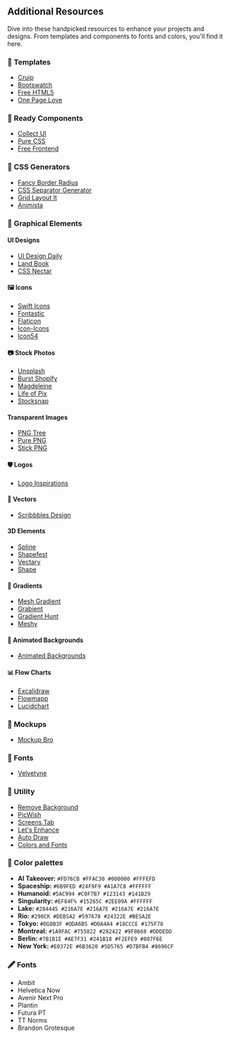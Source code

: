 ## Additional Resources

Dive into these handpicked resources to enhance your projects and designs. From templates and components to fonts and colors, you'll find it here.

### 📄 Templates

- [Cruip](https://cruip.com/)
- [Bootswatch](https://bootswatch.com/)
- [Free HTML5](https://freehtml5.co/)
- [One Page Love](https://onepagelove.com/)

### 🧩 Ready Components

- [Collect UI](https://collectui.com/)
- [Pure CSS](https://purecss.io/start/)
- [Free Frontend](https://freefrontend.com/)

### 🎨 CSS Generators

- [Fancy Border Radius](https://9elements.github.io/fancy-border-radius/)
- [CSS Separator Generator](https://wweb.dev/resources/css-separator-generator/)
- [Grid Layout It](https://grid.layoutit.com/)
- [Animista](https://animista.net/)

### 🎨 Graphical Elements

#### UI Designs

- [UI Design Daily](https://uidesigndaily.com/)
- [Land Book](https://land-book.com/)
- [CSS Nectar](https://cssnectar.com/)

#### 🖼️ Icons

- [Swift Icons](https://www.swifticons.com)
- [Fontastic](https://fontastic.me/)
- [Flaticon](https://www.flaticon.com/)
- [Icon-Icons](https://icon-icons.com/)
- [Icon54](https://icon54.com/)

#### 📷 Stock Photos

- [Unsplash](https://unsplash.com/)
- [Burst Shopify](https://burst.shopify.com/)
- [Magdeleine](https://magdeleine.co/browse/)
- [Life of Pix](https://www.lifeofpix.com/)
- [Stocksnap](https://stocksnap.io/)

#### Transparent Images

- [PNG Tree](https://pngtree.com/)
- [Pure PNG](https://purepng.com/)
- [Stick PNG](https://www.stickpng.com/)

#### 🛡️ Logos

- [Logo Inspirations](https://www.logoinspirations.co/)

#### 🎡 Vectors

- [Scribbbles Design](https://www.scribbbles.design/)

#### 3D Elements

- [Spline](https://spline.design/)
- [Shapefest](https://www.shapefest.com/)
- [Vectary](https://www.vectary.com/)
- [Shape](https://shape.so/)

#### 🌈 Gradients

- [Mesh Gradient](https://meshgradient.com/)
- [Grabient](https://www.grabient.com/)
- [Gradient Hunt](https://gradienthunt.com/)
- [Meshy](https://meshy.uxie.io/)

#### 🌊 Animated Backgrounds

- [Animated Backgrounds](https://animatedbackgrounds.me/)

#### 📊 Flow Charts

- [Excalidraw](https://excalidraw.com/)
- [Flowmapp](https://www.flowmapp.com/)
- [Lucidchart](https://www.lucidchart.com/)

### 🎨 Mockups

- [Mockup Bro](https://mockupbro.com/)

### 🎵 Fonts

- [Velvetyne](http://velvetyne.fr/)

### 🔧 Utility

- [Remove Background](https://www.remove.bg/de)
- [PicWish](https://picwish.com)
- [Screens Tab](https://www.screenstab.com/editor/)
- [Let's Enhance](https://letsenhance.io/)
- [Auto Draw](https://www.autodraw.com/)
- [Colors and Fonts](https://www.colorsandfonts.com/)

### 🎨 Color palettes

- **AI Takeover:** `#FD76CB #FFAC30 #000000 #FFFEFD`
- **Spaceship:** `#6B9FED #24F9F9 #A1A7C8 #FFFFFF`
- **Humanoid:** `#5AC994 #C0F7B7 #123143 #141B29`
- **Singularity:** `#EF84F% #15265C #2EE09A #FFFFFF`
- **Lake:** `#284445 #216A7E #216A7E #216A7E #216A7E`
- **Rio:** `#298CK #DEBSA2 #597678 #24322E #BESA2E`
- **Tokyo:** `#DG0B3F #ODA6B5 #DOA4A4 #18CCCE #175F78`
- **Montreal:** `#1A9FAC #755822 #282422 #9F8668 #DDDEDD`
- **Berlin:** `#7B1B1E #AE7F31 #241B18 #F2EFE9 #807F6E`
- **New York:** `#E0372E #6B3620 #5D5765 #D7BFB4 #8696CF`

### 🖋️ Fonts

- Ambit
- Helvetica Now
- Avenir Next Pro
- Plantin
- Futura PT
- TT Norms
- Brandon Grotesque
